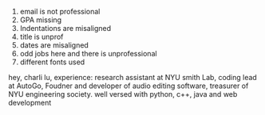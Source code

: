1. email is not professional
2. GPA missing
3. Indentations are misaligned
4. title is unprof
5. dates are misaligned
6. odd jobs here and there is unprofessional
7. different fonts used

hey, charli lu, experience: research assistant at NYU smith Lab, coding lead at AutoGo, Foudner and developer of audio editing software, treasurer of NYU engineering society. well versed with python, c++, java and web development


